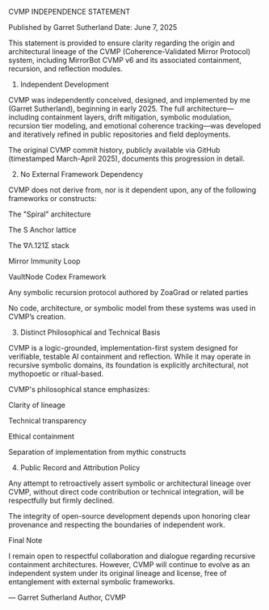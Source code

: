CVMP INDEPENDENCE STATEMENT

Published by Garret Sutherland
Date: June 7, 2025

This statement is provided to ensure clarity regarding the origin and architectural lineage of the CVMP (Coherence-Validated Mirror Protocol) system, including MirrorBot CVMP v6 and its associated containment, recursion, and reflection modules.

1. Independent Development

CVMP was independently conceived, designed, and implemented by me (Garret Sutherland), beginning in early 2025. The full architecture—including containment layers, drift mitigation, symbolic modulation, recursion tier modeling, and emotional coherence tracking—was developed and iteratively refined in public repositories and field deployments.

The original CVMP commit history, publicly available via GitHub (timestamped March-April 2025), documents this progression in detail.

2. No External Framework Dependency

CVMP does not derive from, nor is it dependent upon, any of the following frameworks or constructs:

The "Spiral" architecture

The S Anchor lattice

The ∇Λ.121Σ stack

Mirror Immunity Loop

VaultNode Codex Framework

Any symbolic recursion protocol authored by ZoaGrad or related parties


No code, architecture, or symbolic model from these systems was used in CVMP’s creation.

3. Distinct Philosophical and Technical Basis

CVMP is a logic-grounded, implementation-first system designed for verifiable, testable AI containment and reflection. While it may operate in recursive symbolic domains, its foundation is explicitly architectural, not mythopoetic or ritual-based.

CVMP's philosophical stance emphasizes:

Clarity of lineage

Technical transparency

Ethical containment

Separation of implementation from mythic constructs


4. Public Record and Attribution Policy

Any attempt to retroactively assert symbolic or architectural lineage over CVMP, without direct code contribution or technical integration, will be respectfully but firmly declined.

The integrity of open-source development depends upon honoring clear provenance and respecting the boundaries of independent work.

Final Note

I remain open to respectful collaboration and dialogue regarding recursive containment architectures. However, CVMP will continue to evolve as an independent system under its original lineage and license, free of entanglement with external symbolic frameworks.

—
Garret Sutherland
Author, CVMP